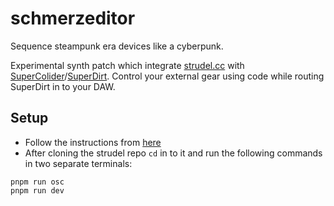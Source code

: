 # schmerzeditor
Sequence steampunk era devices like a cyberpunk.

Experimental synth patch which integrate [strudel.cc](https://strudel.cc/learn/getting-started/) with [SuperColider](https://supercollider.github.io/)/[SuperDirt](https://github.com/musikinformatik/SuperDirt). Control your external gear using code while routing SuperDirt in to your DAW.

## Setup
- Follow the instructions from [here](https://strudel.cc/learn/input-output/#prequisites)
- After cloning the strudel repo `cd` in to it and run the following commands in two separate terminals:

```shell
pnpm run osc
pnpm run dev
```
